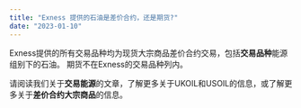 ```yaml
---
title: "Exness 提供的石油是差价合约，还是期货?"
date: "2023-01-10"
---
```


Exness提供的所有交易品种均为现货大宗商品差价合约交易，包括**交易品种**能源组别下的石油。 期货不在Exness的交易品种列内。

请阅读我们关于**交易能源**的文章，了解更多关于UKOIL和USOIL的信息，或了解更多关于**差价合约大宗商品**的信息。
